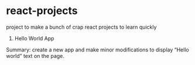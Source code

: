 # react-projects

project to make a bunch of crap react projects to learn quickly

1. Hello World App

Summary:
create a new app and make minor modifications to display “Hello world” text on the page.